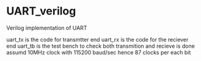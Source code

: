 # UART_verilog
Verilog implementation of UART

uart_tx is the code for transmtter end
uart_rx is the code for the reciever end
uart_tb is the test bench to check both transmition and recieve is done  
assumd 10MHz clock with 115200 baud/sec hence 87 clocks per each bit
